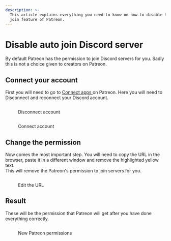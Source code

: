 ```yaml
---
description: >-
  This article explains everything you need to know on how to disable the auto
  join feature of Patreon.
---
```


# Disable auto join Discord server

By default Patreon has the permission to join Discord servers for you. Sadly this is not a choice given to creators on Patreon.

## Connect your account

First you will need to go to [Connect apps ](https://www.patreon.com/settings/apps)on Patreon. Here you will need to Disconnect and reconnect your Discord account.

<figure><img src="https://cdn.colorchan.com/docImgs/DisconnectPatreon.png" alt=""><figcaption><p>Disconnect account</p></figcaption></figure>

<figure><img src="https://cdn.colorchan.com/docImgs/ConnectPatreon2.0.png" alt=""><figcaption><p>Connect account</p></figcaption></figure>

## Change the permission

Now comes the most important step. You will need to copy the URL in the browser, paste it in a different window and remove the highlighted yellow text.\
This will remove the Patreon's permission to join servers for you.

<figure><img src="https://cdn.colorchan.com/docImgs/EditPatreonAuthUrl.png" alt=""><figcaption><p>Edit the URL</p></figcaption></figure>

## Result

These will be the permission that Patreon will get after you have done everything correctly.

<figure><img src="https://cdn.colorchan.com/docImgs/NewPatreonAuthPermissions.png" alt=""><figcaption><p>New Patreon permissions</p></figcaption></figure>
